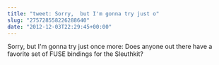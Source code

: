 ```yaml
---
title: "tweet: Sorry,  but I'm gonna try just o"
slug: "275728558226288640"
date: "2012-12-03T22:29:45+00:00"
---
```

Sorry,  but I'm gonna try just once more:
Does anyone out there have a favorite set of FUSE bindings for the Sleuthkit?